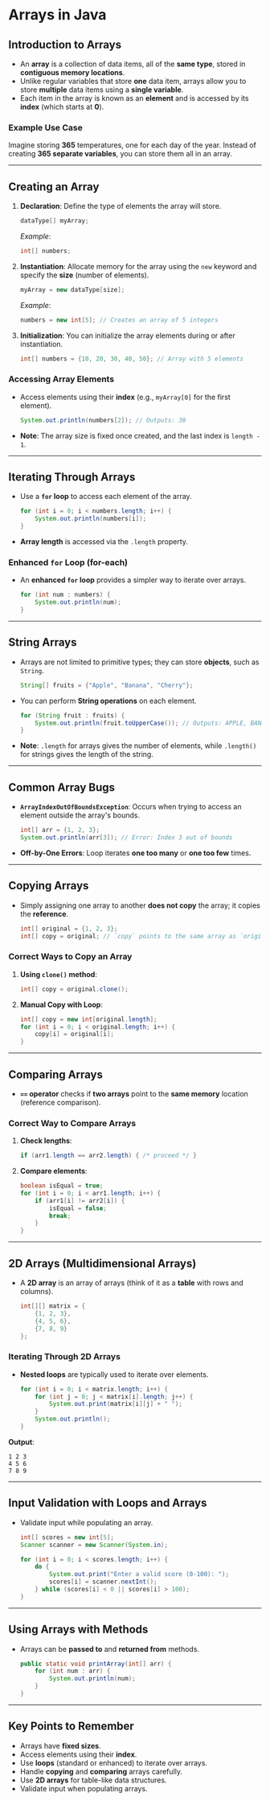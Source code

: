 # **Arrays in Java**

## **Introduction to Arrays**
- An **array** is a collection of data items, all of the **same type**, stored in **contiguous memory locations**.
- Unlike regular variables that store **one** data item, arrays allow you to store **multiple** data items using a **single variable**.
- Each item in the array is known as an **element** and is accessed by its **index** (which starts at **0**).

### **Example Use Case**
Imagine storing **365** temperatures, one for each day of the year. Instead of creating **365 separate variables**, you can store them all in an array.

---

## **Creating an Array**
1. **Declaration**: Define the type of elements the array will store.
   ```java
   dataType[] myArray;
   ```
   *Example*:
   ```java
   int[] numbers;
   ```

2. **Instantiation**: Allocate memory for the array using the `new` keyword and specify the **size** (number of elements).
   ```java
   myArray = new dataType[size];
   ```
   *Example*:
   ```java
   numbers = new int[5]; // Creates an array of 5 integers
   ```

3. **Initialization**: You can initialize the array elements during or after instantiation.
   ```java
   int[] numbers = {10, 20, 30, 40, 50}; // Array with 5 elements
   ```

### **Accessing Array Elements**
- Access elements using their **index** (e.g., `myArray[0]` for the first element).
   ```java
   System.out.println(numbers[2]); // Outputs: 30
   ```
- **Note**: The array size is fixed once created, and the last index is `length - 1`.

---

## **Iterating Through Arrays**
- Use a **`for` loop** to access each element of the array.
   ```java
   for (int i = 0; i < numbers.length; i++) {
       System.out.println(numbers[i]);
   }
   ```
- **Array length** is accessed via the `.length` property.

### **Enhanced `for` Loop (for-each)**
- An **enhanced `for` loop** provides a simpler way to iterate over arrays.
   ```java
   for (int num : numbers) {
       System.out.println(num);
   }
   ```

---

## **String Arrays**
- Arrays are not limited to primitive types; they can store **objects**, such as `String`.
   ```java
   String[] fruits = {"Apple", "Banana", "Cherry"};
   ```

- You can perform **String operations** on each element.
   ```java
   for (String fruit : fruits) {
       System.out.println(fruit.toUpperCase()); // Outputs: APPLE, BANANA, CHERRY
   }
   ```
- **Note**: `.length` for arrays gives the number of elements, while `.length()` for strings gives the length of the string.

---

## **Common Array Bugs**
- **`ArrayIndexOutOfBoundsException`**: Occurs when trying to access an element outside the array's bounds.
   ```java
   int[] arr = {1, 2, 3};
   System.out.println(arr[3]); // Error: Index 3 out of bounds
   ```
- **Off-by-One Errors**: Loop iterates **one too many** or **one too few** times.

---

## **Copying Arrays**
- Simply assigning one array to another **does not copy** the array; it copies the **reference**.
   ```java
   int[] original = {1, 2, 3};
   int[] copy = original; // `copy` points to the same array as `original`
   ```

### **Correct Ways to Copy an Array**
1. **Using `clone()` method**:
   ```java
   int[] copy = original.clone();
   ```

2. **Manual Copy with Loop**:
   ```java
   int[] copy = new int[original.length];
   for (int i = 0; i < original.length; i++) {
       copy[i] = original[i];
   }
   ```

---

## **Comparing Arrays**
- **`==` operator** checks if **two arrays** point to the **same memory** location (reference comparison).
  
### **Correct Way to Compare Arrays**
1. **Check lengths**:
   ```java
   if (arr1.length == arr2.length) { /* proceed */ }
   ```

2. **Compare elements**:
   ```java
   boolean isEqual = true;
   for (int i = 0; i < arr1.length; i++) {
       if (arr1[i] != arr2[i]) {
           isEqual = false;
           break;
       }
   }
   ```

---

## **2D Arrays (Multidimensional Arrays)**
- A **2D array** is an array of arrays (think of it as a **table** with rows and columns).
   ```java
   int[][] matrix = {
       {1, 2, 3},
       {4, 5, 6},
       {7, 8, 9}
   };
   ```

### **Iterating Through 2D Arrays**
- **Nested loops** are typically used to iterate over elements.
   ```java
   for (int i = 0; i < matrix.length; i++) {
       for (int j = 0; j < matrix[i].length; j++) {
           System.out.print(matrix[i][j] + " ");
       }
       System.out.println();
   }
   ```
**Output**:
```
1 2 3 
4 5 6 
7 8 9 
```

---

## **Input Validation with Loops and Arrays**
- Validate input while populating an array.
   ```java
   int[] scores = new int[5];
   Scanner scanner = new Scanner(System.in);

   for (int i = 0; i < scores.length; i++) {
       do {
           System.out.print("Enter a valid score (0-100): ");
           scores[i] = scanner.nextInt();
       } while (scores[i] < 0 || scores[i] > 100);
   }
   ```

---

## **Using Arrays with Methods**
- Arrays can be **passed to** and **returned from** methods.
   ```java
   public static void printArray(int[] arr) {
       for (int num : arr) {
           System.out.println(num);
       }
   }
   ```

---

## **Key Points to Remember**
- Arrays have **fixed sizes**.
- Access elements using their **index**.
- Use **loops** (standard or enhanced) to iterate over arrays.
- Handle **copying** and **comparing** arrays carefully.
- Use **2D arrays** for table-like data structures.
- Validate input when populating arrays.

